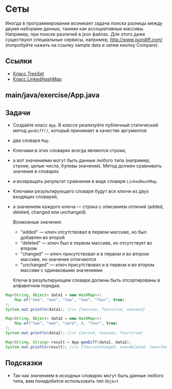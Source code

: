 # Сеты

Иногда в программировании возникает задача поиска разницы между двумя наборами данных, 
такими как ассоциативные массивы. 
Например, при поиске различий в json файлах.
Для этого даже существуют специальные сервисы, например, http://www.jsondiff.com/ 
(попробуйте нажать на ссылку sample data и затем кнопку Compare).

## Ссылки

* [Класс TreeSet](https://docs.oracle.com/en/java/javase/11/docs/api/java.base/java/util/TreeSet.html)
* [Класс LinkedHashMap](https://docs.oracle.com/en/java/javase/11/docs/api/java.base/java/util/LinkedHashMap.html)

## main/java/exercise/App.java

## Задачи

* Создайте класс `App`. В классе реализуйте публичный статический метод `genDiff()`, который принимает в качестве аргументов 
* два словаря `Map`. 
* Ключами в этих словарях всегда являются строки, 
* а вот значениями могут быть данные любого типа (например, строки, целые числа, булевы значения).
Метод должен сравнивать значения в словарях 
* и возвращать результат сравнения в виде словаря `LinkedHashMap`. 
* Ключами результирующего словаря будут все ключи из двух входящих словарей,
* а значением каждого ключа — строка с описанием отличий (added, deleted, changed или unchanged).

  Возможные значения:

  * "added" — ключ отсутствовал в первом массиве, но был добавлен во второй
  * "deleted" — ключ был в первом массиве, но отсутствует во втором
  * "changed" — ключ присутствовал и в первом и во втором массиве, но значения отличаются
  * "unchanged" — ключ присутствовал и в первом и во втором массиве с одинаковыми значениями

  Ключи в результирующем словаре должны быть отсортированы в алфавитном порядке.

```java
Map<String, Object> data1 = new HashMap<>(
    Map.of("one", "eon", "two", "two", "four", true)
);
System.out.println(data1); //=> {two=two, four=true, one=eon}

Map<String, Object> data2 = new HashMap<>(
    Map.of("two", "own", "zero", 4, "four", true)
);
System.out.println(data2); //=> {zero=4, two=own, four=true}

Map<String, String> result = App.genDiff(data1, data2);
System.out.println(result); //=> {four=unchanged, one=deleted, two=changed, zero=added}
```

## Подсказки

* Так как значением в исходных словарях могут быть данные любого типа, вам понадобится использовать тип `Object`
